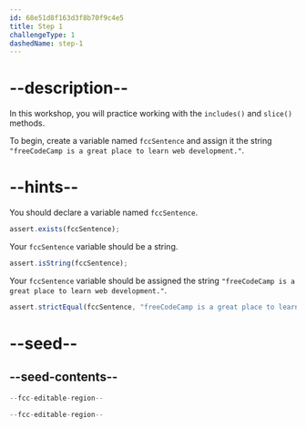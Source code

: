 ```yaml
---
id: 68e51d8f163d3f8b70f9c4e5
title: Step 1
challengeType: 1
dashedName: step-1
---
```


# --description--

In this workshop, you will practice working with the `includes()` and `slice()` methods.

To begin, create a variable named `fccSentence` and assign it the string `"freeCodeCamp is a great place to learn web development."`.

# --hints--

You should declare a variable named `fccSentence`.

```js
assert.exists(fccSentence);
```

Your `fccSentence` variable should be a string.

```js
assert.isString(fccSentence);
```

Your `fccSentence` variable should be assigned the string `"freeCodeCamp is a great place to learn web development."`.

```js
assert.strictEqual(fccSentence, "freeCodeCamp is a great place to learn web development.");
```

# --seed--

## --seed-contents--

```js
--fcc-editable-region--

--fcc-editable-region--
```
